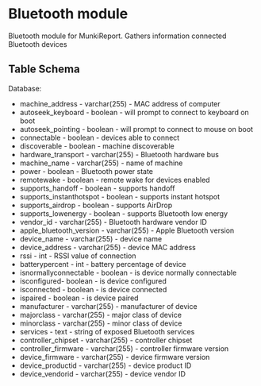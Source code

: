 Bluetooth module
==============

Bluetooth module for MunkiReport. Gathers information connected Bluetooth devices



Table Schema
-----

Database:
* machine_address - varchar(255) - MAC address of computer
* autoseek_keyboard - boolean - will prompt to connect to keyboard on boot
* autoseek_pointing - boolean - will prompt to connect to mouse on boot
* connectable - boolean - devices able to connect
* discoverable - boolean - machine discoverable
* hardware_transport - varchar(255) - Bluetooth hardware bus
* machine_name - varchar(255) - name of machine
* power - boolean - Bluetooth power state
* remotewake - boolean - remote wake for devices enabled
* supports_handoff - boolean - supports handoff
* supports_instanthotspot - boolean - supports instant hotspot
* supports_airdrop - boolean - supports AirDrop
* supports_lowenergy - boolean - supports Bluetooth low energy
* vendor_id - varchar(255) - Bluetooth hardware vendor ID
* apple_bluetooth_version - varchar(255) - Apple Bluetooth version
* device_name - varchar(255) - device name
* device_address - varchar(255) - device MAC address
* rssi - int - RSSI value of connection
* batterypercent - int - battery percentage of device
* isnormallyconnectable - boolean - is device normally connectable
* isconfigured- boolean - is device configured
* isconnected - boolean - is device connected
* ispaired - boolean - is device paired
* manufacturer - varchar(255) - manufacturer of device
* majorclass - varchar(255) - major class of device
* minorclass - varchar(255) - minor class of device
* services - text - string of exposed Bluetooth services
* controller_chipset - varchar(255) - controller chipset
* controller_firmware - varchar(255) - controller firmware version
* device_firmware - varchar(255) - device firmware version
* device_productid - varchar(255) - device product ID
* device_vendorid - varchar(255) - device vendor ID
